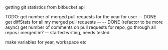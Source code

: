 getting git statistics from bitbucket api

TODO:
get number of merged pull requests for the year for user -- DONE
get diffStats for all my merged pull requests -- -- DONE (refactor to be more async)
get number of comments on pull requests for repo, go through all repos i merged in? -- started writing, needs tested

make variables for year, workspace etc
